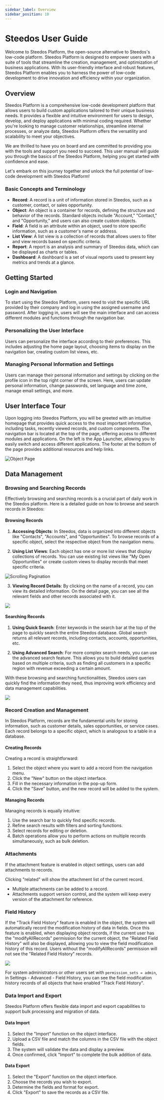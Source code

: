 ```yaml
---
sidebar_label: Overview
sidebar_position: 10
---
```


# Steedos User Guide

Welcome to Steedos Platform, the open-source alternative to Steedos's low-code platform. Steedos Platform is designed to empower users with a suite of tools that streamline the creation, management, and optimization of business applications. With its user-friendly interface and robust features, Steedos Platform enables you to harness the power of low-code development to drive innovation and efficiency within your organization.

## Overview

Steedos Platform is a comprehensive low-code development platform that allows users to build custom applications tailored to their unique business needs. It provides a flexible and intuitive environment for users to design, develop, and deploy applications with minimal coding required. Whether you're looking to manage customer relationships, streamline internal processes, or analyze data, Steedos Platform offers the versatility and scalability to meet your objectives.

We are thrilled to have you on board and are committed to providing you with the tools and support you need to succeed. This user manual will guide you through the basics of the Steedos Platform, helping you get started with confidence and ease.

Let's embark on this journey together and unlock the full potential of low-code development with Steedos Platform!

### Basic Concepts and Terminology

- **Record**: A record is a unit of information stored in Steedos, such as a customer, contact, or sales opportunity.
- **Object**: An object is a container for records, defining the structure and behavior of the records. Standard objects include "Account," "Contact," and "Opportunity," and users can also create custom objects.
- **Field**: A field is an attribute within an object, used to store specific information, such as a customer's name or address.
- **List View**: A list view is a collection of records that allows users to filter and view records based on specific criteria.
- **Report**: A report is an analysis and summary of Steedos data, which can be displayed as charts or tables.
- **Dashboard**: A dashboard is a set of visual reports used to present key metrics and trends at a glance.

## Getting Started

### Login and Navigation
To start using the Steedos Platform, users need to visit the specific URL provided by their company and log in using the assigned username and password. After logging in, users will see the main interface and can access different modules and functions through the navigation bar.

### Personalizing the User Interface
Users can personalize the interface according to their preferences. This includes adjusting the home page layout, choosing items to display on the navigation bar, creating custom list views, etc.

### Managing Personal Information and Settings
Users can manage their personal information and settings by clicking on the profile icon in the top right corner of the screen. Here, users can update personal information, change passwords, set language and time zone, manage email settings, and more.

##  User Interface Tour

Upon logging into Steedos Platform, you will be greeted with an intuitive homepage that provides quick access to the most important information, including tasks, recently viewed records, and custom components. The navigation bar is located at the top of the page, offering access to different modules and applications. On the left is the App Launcher, allowing you to easily switch and access different applications. The footer at the bottom of the page provides additional resources and help links.

![Object Page](/../static/img/zh-CN/listviews.png)

## Data Management

### Browsing and Searching Records

Effectively browsing and searching records is a crucial part of daily work in the Steedos platform. Here is a detailed guide on how to browse and search records in Steedos:

#### Browsing Records

1. **Accessing Objects**: In Steedos, data is organized into different objects like "Contacts", "Accounts", and "Opportunities". To browse records of a specific object, select the respective object from the navigation menu.

2. **Using List Views**: Each object has one or more list views that display collections of records. You can use existing list views like "My Open Opportunities" or create custom views to display records that meet specific criteria.

![Scrolling Pagination](/../static/img/zh-CN/create_listviews.gif)

3. **Viewing Record Details**: By clicking on the name of a record, you can view its detailed information. On the detail page, you can see all the relevant fields and other records associated with it.

![](/../static/img/zh-CN/record_related.png)



#### Searching Records

1. **Using Quick Search**: Enter keywords in the search bar at the top of the page to quickly search the entire Steedos database. Global search returns all relevant records, including contacts, accounts, opportunities, etc.

2. **Using Advanced Search**: For more complex search needs, you can use the advanced search feature. This allows you to build detailed queries based on multiple criteria, such as finding all customers in a specific region with revenue exceeding a certain amount.

With these browsing and searching functionalities, Steedos users can quickly find the information they need, thus improving work efficiency and data management capabilities.

![](/../static/img/zh-CN/search_records.gif)

### Record Creation and Management

In Steedos Platform, records are the fundamental units for storing information, such as customer details, sales opportunities, or service cases. Each record belongs to a specific object, which is analogous to a table in a database.

#### Creating Records
Creating a record is straightforward:
1. Select the object where you want to add a record from the navigation menu.
2. Click the "New" button on the object interface.
3. Fill in the necessary information in the pop-up form.
4. Click the "Save" button, and the new record will be added to the system.

#### Managing Records
Managing records is equally intuitive:
1. Use the search bar to quickly find specific records.
2. Refine search results with filters and sorting functions.
3. Select records for editing or deletion.
4. Batch operations allow you to perform actions on multiple records simultaneously, such as bulk deletion.

### Attachments

If the attachment feature is enabled in object settings, users can add attachments to records.

Clicking "related" will show the attachment list of the current record.

* Multiple attachments can be added to a record.
* Attachments support version control, and the system will keep every version of the attachment for reference.

### Field History

If the "Track Field History" feature is enabled in the object, the system will automatically record the modification history of data in fields. Once this feature is enabled, when displaying object records, if the current user has the "modifyAllRecords" permission for the current object, the "Related Field History" will also be displayed, allowing you to view the field modification history of this record. Users without the "modifyAllRecords" permission will not see the "Related Field History" records.

![](/../static/img/zh-CN/audit_records.png)

For system administrators or other users set with `permission_sets = admin`, in Settings - Advanced - Field History, you can see the field modification history records of all objects that have enabled "Track Field History".

### Data Import and Export

Steedos Platform offers flexible data import and export capabilities to support bulk processing and migration of data.

#### Data Import
1. Select the "Import" function on the object interface.
2. Upload a CSV file and match the columns in the CSV file with the object fields.
3. The system will validate the data and display a preview.
4. Once confirmed, click "Import" to complete the bulk addition of data.

#### Data Export
1. Select the "Export" function on the object interface.
2. Choose the records you wish to export.
3. Determine the fields and format for export.
4. Click "Export" to save the records as a CSV file.
